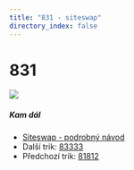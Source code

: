 ```yaml
---
title: "831 - siteswap"
directory_index: false
---
```


# 831

![](/animace/siteswap/831.gif)

##### Kam dál

- [Siteswap - podrobný návod](/siteswap.html "Podrobné vysvětlení siteswapů..")
- Další trik: [83333](83333.html "Siteswap 83333")
- Předchozí trik: [81812](81812.html "Siteswap 81812")


